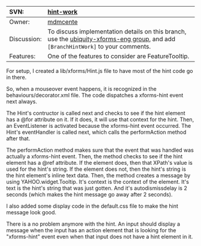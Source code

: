 | SVN: | [hint-work](http://code.google.com/p/ubiquity-xforms/source/browse/branches/hint-work) |
|:-----|:---------------------------------------------------------------------------------------|
| Owner: | [mdmcente](http://code.google.com/u/mdmcente/)                                         |
| Discussion: | To discuss implementation details on this branch, use the [ubiquity-xforms-eng group](http://groups.google.com/group/ubiquity-xforms-eng/), and add `[BranchHintWork]` to your comments. |
| Features: | One of the features to consider are FeatureTooltip.                                    |

For setup, I created a lib/xforms/Hint.js file to have most of the hint code go in there.

So, when a mouseover event happens, it is recognized in the behaviours/decorator.xml file.
The code dispatches a xforms-hint event next always.

The Hint's contructor is called next and checks to see if the hint element has a @for attribute on it.  If it does, it will use that context for the hint.  Then, an EventListener is activated because the xforms-hint event occurred.  The Hint's eventHandler is called next, which calls the performAction method after that.

The performAction method makes sure that the event that was handled was actually a xforms-hint event.  Then, the method checks to see if the hint element has a @ref attribute.  If the element does, then that XPath's value is used for the hint's string.  If the element does not, then the hint's string is the hint element's inline text data.  Then, the method creates a message by using YAHOO.widget.Tooltip.  It's context is the context of the element.  It's text is the hint's string that was just gotten.  And it's autodismissdelay is 2 seconds (which makes the hint message go away after 2 seconds).

I also added some display code in the default.css file to make the hint message look good.

There is a no problem anymore with the hint.  An input should display a message when the input has an action element that is looking for the "xforms-hint" event even when that input does not have a hint element in it.